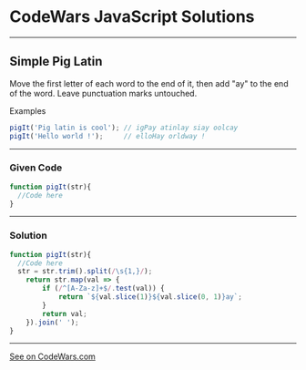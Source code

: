 # CodeWars JavaScript Solutions

---

## Simple Pig Latin
Move the first letter of each word to the end of it, then add "ay" to the end of the word. Leave punctuation marks untouched.

Examples
```javascript
pigIt('Pig latin is cool'); // igPay atinlay siay oolcay
pigIt('Hello world !');     // elloHay orldway !
```

---

### Given Code


```javascript
function pigIt(str){
  //Code here
}
```

---

### Solution


```javascript
function pigIt(str){
  //Code here
  str = str.trim().split(/\s{1,}/);
    return str.map(val => {
        if (/^[A-Za-z]+$/.test(val)) {
            return `${val.slice(1)}${val.slice(0, 1)}ay`;
        }
        return val;
    }).join(' ');
}
```


---


[See on CodeWars.com](https://www.codewars.com/kata/520b9d2ad5c005041100000f/train/javascript)